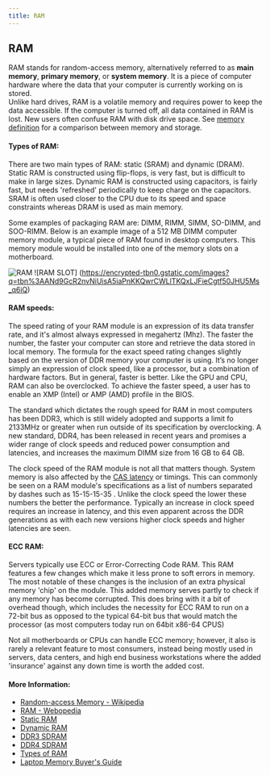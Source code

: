 ```yaml
---
title: RAM
---
```

## RAM

RAM stands for random-access memory, alternatively referred to as **main memory**, **primary memory**, or **system memory**. It is a piece of computer hardware where the data that your computer is currently working on is stored.<br>
Unlike hard drives, RAM is a volatile memory and requires power to keep the data accessible. If the computer is turned off, all data contained in RAM is lost. New users often confuse RAM with disk drive space. See [memory definition](https://www.computerhope.com/jargon/m/memory.htm) for a comparison between memory and storage.<br>

#### Types of RAM:

There are two main types of RAM: static (SRAM) and dynamic (DRAM). Static RAM is constructed using flip-flops, is very fast, but is difficult to make in large sizes. Dynamic RAM is constructed using capacitors, is fairly fast, but needs 'refreshed' periodically to keep charge on the capacitors. SRAM is often used closer to the CPU due to its speed and space constraints whereas DRAM is used as main memory.

Some examples of packaging RAM are: DIMM, RIMM, SIMM, SO-DIMM, and SOO-RIMM. Below is an example image of a 512 MB DIMM computer memory module, a typical piece of RAM found in desktop computers. This memory module would be installed into one of the memory slots on a motherboard.

![RAM](https://images-na.ssl-images-amazon.com/images/I/41kVnWQebtL._SL256_.jpg)
![RAM SLOT] (https://encrypted-tbn0.gstatic.com/images?q=tbn%3AANd9GcR2nvNiUisA5iaPnKKQwrCWLlTKQxLJFieCgtf50JHU5Ms_q6iQ)

#### RAM speeds:

The speed rating of your RAM module is an expression of its data transfer rate, and it's almost always expressed in megahertz (Mhz). The faster the number, the faster your computer can store and retrieve the data stored in local memory. The formula for the exact speed rating changes slightly based on the version of DDR memory your computer is using. It’s no longer simply an expression of clock speed, like a processor, but a combination of hardware factors. But in general, faster is better. Like the GPU and CPU, RAM can also be overclocked. To achieve the faster speed, a user has to enable an XMP (Intel) or AMP (AMD) profile in the BIOS.

The standard which dictates the rough speed for RAM in most computers has been DDR3, which is still widely adopted and supports a limit fo 2133MHz or greater when run outside of its specification by overclocking. A new standard, DDR4, has been released in recent years and promises a wider range of clock speeds and reduced power consumption and latencies, and increases the maximum DIMM size from 16 GB to 64 GB.

The clock speed of the RAM module is not all that matters though. System memory is also affected by the [CAS latency](https://en.wikipedia.org/wiki/CAS_latency) or timings. This can commonly be seen on a RAM module's specifications as a list of numbers separated by dashes such as 15-15-15-35 . Unlike the clock speed the lower these numbers the better the performance. Typically an increase in clock speed requires an increase in latency, and this even apparent across the DDR generations as with each new versions higher clock speeds and higher latencies are seen.

#### ECC RAM:

Servers typically use ECC or Error-Correcting Code RAM. This RAM features a few changes which make it less prone to soft errors in memory. The most notable of these changes is the inclusion of an extra physical memory 'chip' on the module. This added memory serves partly to check if any memory has become corrupted. This does bring with it a bit of overhead though, which includes the necessity for ECC RAM to run on a 72-bit bus as opposed to the typical 64-bit bus that would match the processor (as most computers today run on 64bit x86-64 CPUS)

Not all motherboards or CPUs can handle ECC memory; however, it also is rarely a relevant feature to most consumers, instead being mostly used in servers, data centers, and high end business workstations where the added 'insurance' against any down time is worth the added cost.


#### More Information:

* [Random-access Memory - Wikipedia](https://en.wikipedia.org/wiki/Random-access_memory)
* [RAM - Webopedia](http://www.webopedia.com/TERM/R/RAM.html)
* [Static RAM](https://en.wikipedia.org/wiki/Static_random-access_memory)
* [Dynamic RAM](https://en.wikipedia.org/wiki/Dynamic_random-access_memory)
* [DDR3 SDRAM](https://en.wikipedia.org/wiki/DDR3_SDRAM)
* [DDR4 SDRAM](https://en.wikipedia.org/wiki/DDR4_SDRAM)
* [Types of RAM](http://www.computermemoryupgrade.net/types-of-computer-memory-common-uses.html)
* [Laptop Memory Buyer's Guide](https://www.lifewire.com/laptop-memory-buyers-guide-833024)
